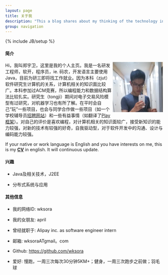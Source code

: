 ```yaml
---
layout: page
title: 关于我
description: "This a blog shares about my thinking of the technology in field of computer science and software engineering. 这里是我的博客，博客的内容主要为技术相关的分享和思考。"
group: navigation
---
```

{% include JB/setup %}

#### 简介 ####
<div style="float:right"><img src="/assets/attach/Photo.png" alt="My Photo" width="160" height="160" class="img-circle"></div>
Hi，我叫郑宇卫，这里是我的个人主页。我是一名研发工程师，软开，程序员，ie. 码农，开发语言主要使用Java，目前为研三即将找工作就业。因为本科（zjut）软件研究生计算机的关系，计算机相关的知识面比较广。本科参加过ACM竞赛，所以编程能力和数据结构算法比较扎实。研究生（tongji）期间对电子交易风险模型有过研究，对机器学习也有所了解。在平时会自己“玩”一些项目，也会与同学合作做一些项目（如一个学校辅导员<a href="http://test.zjut.com/sign">招聘网站</a>）和一些有益事情（如翻译了<a href="http://www.playframework.cn">Play框架</a>）。对自己的评价是喜欢编程，对计算机相关的知识面较广，接受新知识的能力较强，对新的技术有较强的好奇，自我驱动型，对于软件开发中的沟通、设计与编码能力较强。

If your native or work language is English and you have interests on me, this is my <strong><a href="/assets/doc/resume.pdf">CV</a></strong> in english. It will continuous update.

#### 兴趣 ####

- Java及相关技术，J2EE

- 分布式系统与应用

#### 其他信息 ####

- 我的网络ID: wksora

- 我的女朋友: april

- 曾经就职于: Alipay inc. as software engineer intern

- 邮箱: wksoraATgmail。com

- Github: <a href="https://github.com/wksora">https://github.com/wksora</a>

- 爱好: 慢跑，一周三次每次30分钟5KM+；健身，一周三次跑步之前做；羽毛球
